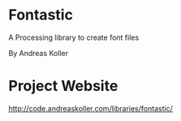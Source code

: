 Fontastic
=========

A Processing library to create font files

By Andreas Koller


Project Website
===============

http://code.andreaskoller.com/libraries/fontastic/

